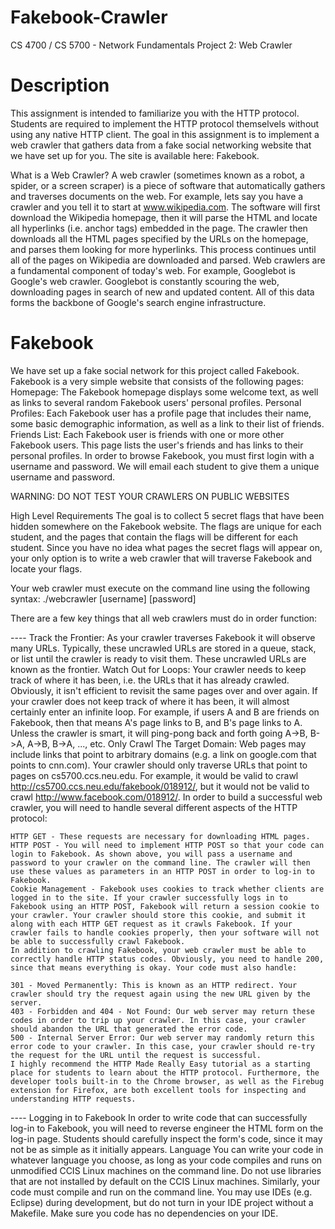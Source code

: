 Fakebook-Crawler
================

CS 4700 / CS 5700 - Network Fundamentals
Project 2: Web Crawler

Description
================================================================================
This assignment is intended to familiarize you with the HTTP protocol. Students are required to implement the HTTP protocol themselvels without using any native HTTP client.
The goal in this assignment is to implement a web crawler that gathers data from a fake social networking website that we have set up for you. 
The site is available here: Fakebook.

What is a Web Crawler?
A web crawler (sometimes known as a robot, a spider, or a screen scraper) is a piece of software that automatically gathers and traverses documents on the web. For example, lets say you have a crawler and you tell it to start at www.wikipedia.com. The software will first download the Wikipedia homepage, then it will parse the HTML and locate all hyperlinks (i.e. anchor tags) embedded in the page. The crawler then downloads all the HTML pages specified by the URLs on the homepage, and parses them looking for more hyperlinks. This process continues until all of the pages on Wikipedia are downloaded and parsed.
Web crawlers are a fundamental component of today's web. For example, Googlebot is Google's web crawler. Googlebot is constantly scouring the web, downloading pages in search of new and updated content. All of this data forms the backbone of Google's search engine infrastructure.

Fakebook
================================================================================
We have set up a fake social network for this project called Fakebook. Fakebook is a very simple website that consists of the following pages:
Homepage: The Fakebook homepage displays some welcome text, as well as links to several random Fakebook users' personal profiles.
Personal Profiles: Each Fakebook user has a profile page that includes their name, some basic demographic information, as well as a link to their list of friends.
Friends List: Each Fakebook user is friends with one or more other Fakebook users. This page lists the user's friends and has links to their personal profiles.
In order to browse Fakebook, you must first login with a username and password. We will email each student to give them a unique username and password.

WARNING: DO NOT TEST YOUR CRAWLERS ON PUBLIC WEBSITES

High Level Requirements
The goal is to collect 5 secret flags that have been hidden somewhere on the Fakebook website. 
The flags are unique for each student, and the pages that contain the flags will be different for each student. Since you have no idea what pages the secret flags will appear on, your only option is to write a web crawler that will traverse Fakebook and locate your flags.

Your web crawler must execute on the command line using the following syntax:
./webcrawler [username] [password]


There are a few key things that all web crawlers must do in order function:

---- Track the Frontier: As your crawler traverses Fakebook it will observe many URLs. Typically, these uncrawled URLs are stored in a queue, stack, or list until the crawler is ready to visit them. These uncrawled URLs are known as the frontier.
    Watch Out for Loops: Your crawler needs to keep track of where it has been, i.e. the URLs that it has already crawled. Obviously, it isn't efficient to revisit the same pages over and over again. If your crawler does not keep track of where it has been, it will almost certainly enter an infinite loop. For example, if users A and B are friends on Fakebook, then that means A's page links to B, and B's page links to A. Unless the crawler is smart, it will ping-pong back and forth going A->B, B->A, A->B, B->A, ..., etc.
    Only Crawl The Target Domain: Web pages may include links that point to arbitrary domains (e.g. a link on google.com that points to cnn.com). Your crawler should only traverse URLs that point to pages on cs5700.ccs.neu.edu. For example, it would be valid to crawl http://cs5700.ccs.neu.edu/fakebook/018912/, but it would not be valid to crawl http://www.facebook.com/018912/.
    In order to build a successful web crawler, you will need to handle several different aspects of the HTTP protocol:
    
    HTTP GET - These requests are necessary for downloading HTML pages.
    HTTP POST - You will need to implement HTTP POST so that your code can login to Fakebook. As shown above, you will pass a username and password to your crawler on the command line. The crawler will then use these values as parameters in an HTTP POST in order to log-in to Fakebook.
    Cookie Management - Fakebook uses cookies to track whether clients are logged in to the site. If your crawler successfully logs in to Fakebook using an HTTP POST, Fakebook will return a session cookie to your crawler. Your crawler should store this cookie, and submit it along with each HTTP GET request as it crawls Fakebook. If your crawler fails to handle cookies properly, then your software will not be able to successfully crawl Fakebook.
    In addition to crawling Fakebook, your web crawler must be able to correctly handle HTTP status codes. Obviously, you need to handle 200, since that means everything is okay. Your code must also handle:
    
    301 - Moved Permanently: This is known as an HTTP redirect. Your crawler should try the request again using the new URL given by the server.
    403 - Forbidden and 404 - Not Found: Our web server may return these codes in order to trip up your crawler. In this case, your crawler should abandon the URL that generated the error code.
    500 - Internal Server Error: Our web server may randomly return this error code to your crawler. In this case, your crawler should re-try the request for the URL until the request is successful.
    I highly recommend the HTTP Made Really Easy tutorial as a starting place for students to learn about the HTTP protocol. Furthermore, the developer tools built-in to the Chrome browser, as well as the Firebug extension for Firefox, are both excellent tools for inspecting and understanding HTTP requests.

---- Logging in to Fakebook
  In order to write code that can successfully log-in to Fakebook, you will need to reverse engineer the HTML form on the log-in page. Students should carefully inspect the form's code, since it may not be as simple as it initially appears.
  Language
  You can write your code in whatever language you choose, as long as your code compiles and runs on unmodified CCIS Linux machines on the command line. Do not use libraries that are not installed by default on the CCIS Linux machines. Similarly, your code must compile and run on the command line. You may use IDEs (e.g. Eclipse) during development, but do not turn in your IDE project without a Makefile. Make sure you code has no dependencies on your IDE.
